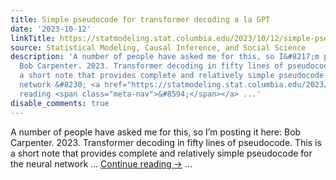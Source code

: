 ```yaml
---
title: Simple pseudocode for transformer decoding a la GPT
date: '2023-10-12'
linkTitle: https://statmodeling.stat.columbia.edu/2023/10/12/simple-pseudocode-for-transformer-decoding-a-la-gpt/
source: Statistical Modeling, Causal Inference, and Social Science
description: 'A number of people have asked me for this, so I&#8217;m posting it here:
  Bob Carpenter. 2023. Transformer decoding in fifty lines of pseudocode. This is
  a short note that provides complete and relatively simple pseudocode for the neural
  network &#8230; <a href="https://statmodeling.stat.columbia.edu/2023/10/12/simple-pseudocode-for-transformer-decoding-a-la-gpt/">Continue
  reading <span class="meta-nav">&#8594;</span></a> ...'
disable_comments: true
---
```

A number of people have asked me for this, so I&#8217;m posting it here: Bob Carpenter. 2023. Transformer decoding in fifty lines of pseudocode. This is a short note that provides complete and relatively simple pseudocode for the neural network &#8230; <a href="https://statmodeling.stat.columbia.edu/2023/10/12/simple-pseudocode-for-transformer-decoding-a-la-gpt/">Continue reading <span class="meta-nav">&#8594;</span></a> ...